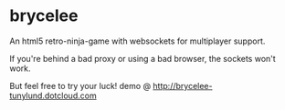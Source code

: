 brycelee
========

An html5 retro-ninja-game with websockets for multiplayer support.

If you're behind a bad proxy or using a bad browser, the sockets won't work.

But feel free to try your luck! demo @ http://brycelee-tunylund.dotcloud.com
